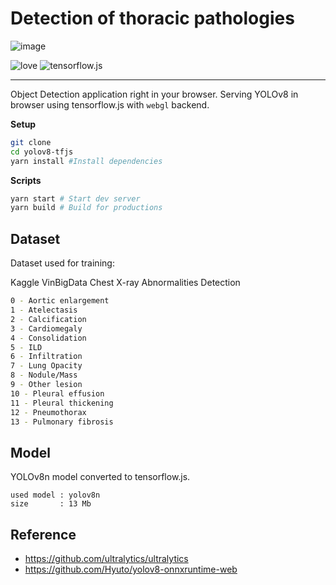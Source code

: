 # Detection of thoracic pathologies


![image](https://github.com/KireSregor/Detection_of_thoracic_pathologies/assets/100533337/d6203415-758d-487f-9372-73b300278b03)


![love](https://img.shields.io/badge/Made%20with-🖤-white)
![tensorflow.js](https://img.shields.io/badge/tensorflow.js-white?logo=tensorflow)

---

Object Detection application right in your browser. Serving YOLOv8 in browser using tensorflow.js
with `webgl` backend.

**Setup**

```bash
git clone 
cd yolov8-tfjs
yarn install #Install dependencies
```

**Scripts**

```bash
yarn start # Start dev server
yarn build # Build for productions
```
## Dataset

Dataset used for training:

Kaggle VinBigData Chest X-ray Abnormalities Detection

```bash
0 - Aortic enlargement
1 - Atelectasis
2 - Calcification
3 - Cardiomegaly
4 - Consolidation
5 - ILD
6 - Infiltration
7 - Lung Opacity
8 - Nodule/Mass
9 - Other lesion
10 - Pleural effusion
11 - Pleural thickening
12 - Pneumothorax
13 - Pulmonary fibrosis
```
## Model

YOLOv8n model converted to tensorflow.js.

```
used model : yolov8n
size       : 13 Mb
```

## Reference

- https://github.com/ultralytics/ultralytics
- https://github.com/Hyuto/yolov8-onnxruntime-web
